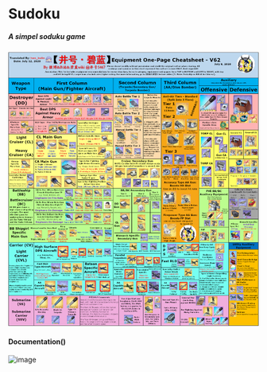 # Sudoku
##### A simpel soduku game
![TestGraphic](https://github.com/WREX-YX/Group5Project/blob/main/datatier.png)
#### Documentation()
![image](https://github.com/WREX-YX/Group5Project/issues/2)
